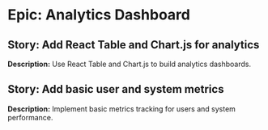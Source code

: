 # Epic: Analytics Dashboard

## Story: Add React Table and Chart.js for analytics

**Description:** Use React Table and Chart.js to build analytics dashboards.

## Story: Add basic user and system metrics

**Description:** Implement basic metrics tracking for users and system performance.
